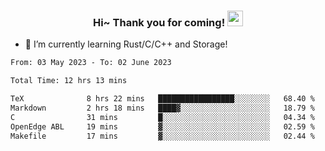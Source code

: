 <h3 align="center">
    Hi~ Thank you for coming!
    <img src="https://media.giphy.com/media/hvRJCLFzcasrR4ia7z/giphy.gif" width="25px">
</h3>

<!--
**pineapple-man/pineapple-man** is a ✨ _special_ ✨ repository because its `README.md` (this file) appears on your GitHub profile.

Here are some ideas to get you started:
- 🔭 I’m currently working on ...
- 🤔 I’m looking for help with ...
- 💬 Ask me about ...
- 📫 How to reach me: ...
- 😄 Pronouns: ...
- ⚡ Fun fact: 
- 👯 I’m looking to collaborate on kubernetes
-->
- 🌱 I’m currently learning Rust/C/C++ and Storage!

<!--START_SECTION:waka-->

```txt
From: 03 May 2023 - To: 02 June 2023

Total Time: 12 hrs 13 mins

TeX              8 hrs 22 mins   █████████████████░░░░░░░░   68.40 %
Markdown         2 hrs 18 mins   ████▓░░░░░░░░░░░░░░░░░░░░   18.79 %
C                31 mins         █░░░░░░░░░░░░░░░░░░░░░░░░   04.34 %
OpenEdge ABL     19 mins         ▓░░░░░░░░░░░░░░░░░░░░░░░░   02.59 %
Makefile         17 mins         ▓░░░░░░░░░░░░░░░░░░░░░░░░   02.44 %
```

<!--END_SECTION:waka-->
